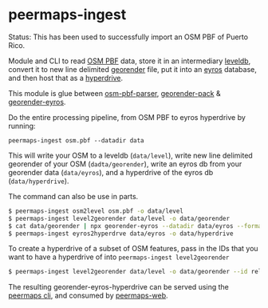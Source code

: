 # peermaps-ingest

Status: This has been used to successfully import an OSM PBF of Puerto Rico.

Module and CLI to read [OSM PBF](https://wiki.openstreetmap.org/wiki/PBF_Format) data, store it in an intermediary [leveldb](https://github.com/Level/level/), convert it to new line delimited [georender](https://github.com/peermaps/docs/blob/master/georender.md) file, put it into an [eyros](https://github.com/peermaps/eyros) database, and then host that as a [hyperdrive](https://github.com/hypercore-protocol/hyperdrive).

This module is glue between [osm-pbf-parser](https://www.npmjs.com/package/osm-pbf-parser), [georender-pack](https://github.com/peermaps/georender-pack) & [georender-eyros](https://github.com/peermaps/georender-eyros).

Do the entire processing pipeline, from OSM PBF to eyros hyperdrive by running:

`peermaps-ingest osm.pbf --datadir data`

This will write your OSM to a leveldb (`data/level`), write new line delimited georender of your OSM (`dadta/georender`), write an eyros db from your georender data (`data/eyros`), and a hyperdrive of the eyros db (`data/hyperdrive`).

The command can also be use in parts.

```bash
$ peermaps-ingest osm2level osm.pbf -o data/level
$ peermaps-ingest level2georender data/level -o data/georender
$ cat data/georender | npx georender-eyros --datadir data/eyros --format base64
$ peermaps-ingest eyros2hyperdrve data/eyros -o data/hyperdrive
```

To create a hyperdrive of a subset of OSM features, pass in the IDs that you want to have a hyperdrive of into `peermaps-ingest level2georender`

```bash
$ peermaps-ingest level2georender data/level -o data/georender --id relation:7117066,relation:253642,relation:2747855
```

The resulting georender-eyros-hyperdrive can be served using the [peermaps cli](https://github.com/peermaps/peermaps-node), and consumed by [peermaps-web](https://github.com/peermaps/peermaps-web).
